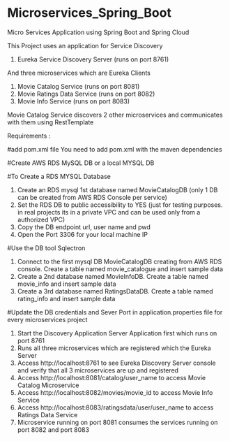 # Microservices_Spring_Boot
Micro Services Application using Spring Boot and Spring Cloud

This Project uses an application for Service Discovery

1. Eureka Service Discovery Server (runs on port 8761)

And three microservices which are Eureka Clients

1. Movie Catalog Service (runs on port 8081)
2. Movie Ratings Data Service (runs on port 8082)
3. Movie Info Service (runs on port 8083)

Movie Catalog Service discovers 2 other microservices and communicates with them using RestTemplate

Requirements :

#add pom.xml file You need to add pom.xml with the maven dependencies

#Create AWS RDS MySQL DB or a local MYSQL DB

#To Create a RDS MYSQL Database
1. Create an RDS mysql 1st database named MovieCatalogDB (only 1 DB can be created from AWS RDS Console per service)
2. Set the RDS DB to public accessibility to YES (just for testing purposes. in real projects its in a private VPC and can be used only from a authorized VPC)
3. Copy the DB endpoint url, user name and pwd
4. Open the Port 3306 for your local machine IP

#Use the DB tool Sqlectron
1. Connect to the first mysql DB MovieCatalogDB creating from AWS RDS console. Create a table named movie_catalogue and insert sample data
2. Create a 2nd database named MovieInfoDB. Create a table named movie_info and insert sample data
3. Create a 3rd database named RatingsDataDB. Create a table named rating_info and insert sample data

#Update the DB credentials and Sever Port in application.properties file for every microservices project

1. Start the Discovery Application Server Application first which runs on port 8761
2. Runs all three microservices which are registered which the Eureka Server
3. Access http://localhost:8761 to see Eureka Discovery Server console and verify that all 3 microservices are up and registered
4. Access http://localhost:8081/catalog/user_name to access Movie Catalog Microservice
5. Access http://localhost:8082/movies/movie_id to access Movie Info Service
6. Access http://localhost:8083/ratingsdata/user/user_name to access Ratings Data Service
7. Microservice running on port 8081 consumes the services running on port 8082 and port 8083

